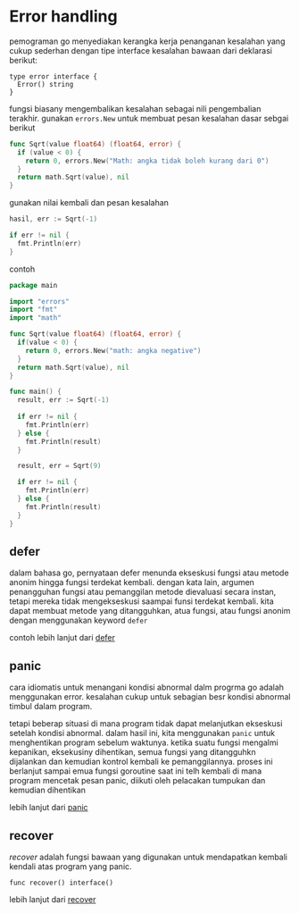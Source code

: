 # Error handling

pemograman go menyediakan kerangka kerja penanganan kesalahan yang cukup sederhan dengan tipe interface kesalahan bawaan dari deklarasi berikut:

```
type error interface {
  Error() string
}
```

fungsi biasany mengembalikan kesalahan sebagai nili pengembalian terakhir. gunakan ``errors.New`` untuk membuat pesan kesalahan dasar sebgai berikut

```go
func Sqrt(value float64) (float64, error) {
  if (value < 0) {
    return 0, errors.New("Math: angka tidak boleh kurang dari 0")
  }
  return math.Sqrt(value), nil
}
```

gunakan nilai kembali dan pesan kesalahan

```go
hasil, err := Sqrt(-1)

if err != nil {
  fmt.Println(err)
}
```

contoh

```go
package main

import "errors"
import "fmt"
import "math"

func Sqrt(value float64) (float64, error) {
  if(value < 0) {
    return 0, errors.New("math: angka negative")
  }
  return math.Sqrt(value), nil
}

func main() {
  result, err := Sqrt(-1)
  
  if err != nil {
    fmt.Println(err)
  } else {
    fmt.Println(result)
  }

  result, err = Sqrt(9)

  if err != nil {
    fmt.Println(err)
  } else {
    fmt.Println(result)
  }
}
```

## defer 

dalam bahasa go, pernyataan defer menunda ekseskusi fungsi atau metode anonim hingga fungsi terdekat kembali. dengan kata lain, argumen penangguhan fungsi atau pemanggilan metode dievaluasi secara instan, tetapi mereka tidak mengekseskusi saampai funsi terdekat kembali. kita dapat membuat metode yang ditangguhkan, atua fungsi, atau fungsi anonim dengan menggunakan keyword ``defer``

contoh lebih lanjut dari [defer](DEFER.md)

## panic

cara idiomatis untuk menangani kondisi abnormal dalm progrma go adalah menggunakan error. kesalahan cukup untuk sebagian besr kondisi abnormal timbul dalam program.

tetapi beberap situasi di mana program tidak dapat melanjutkan ekseskusi setelah kondisi abnormal. dalam hasil ini, kita menggunakan ``panic`` untuk menghentikan program sebelum waktunya. ketika suatu fungsi mengalmi kepanikan, eksekusiny dihentikan, semua fungsi yang ditangguhkn dijalankan dan kemudian kontrol kembali ke pemanggilannya. proses ini berlanjut sampai emua fungsi goroutine saat ini telh kembali di mana program mencetak pesan panic, diikuti oleh pelacakan  tumpukan dan kemudian dihentikan

lebih lanjut dari [panic](PANIC.md)

## recover

_recover_ adalah fungsi bawaan yang digunakan untuk mendapatkan kembali kendali atas program yang panic.

```
func recover() interface()
```

lebih lanjut dari [recover](RECOVER.md)

